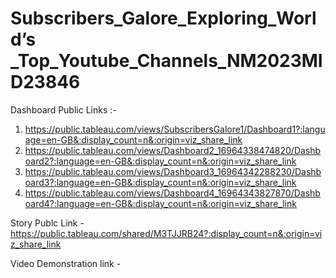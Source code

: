# Subscribers_Galore_Exploring_World’s _Top_Youtube_Channels_NM2023MID23846


Dashboard Public Links :-
1) https://public.tableau.com/views/SubscribersGalore1/Dashboard1?:language=en-GB&:display_count=n&:origin=viz_share_link
2) https://public.tableau.com/views/Dashboard2_16964338474820/Dashboard2?:language=en-GB&:display_count=n&:origin=viz_share_link
3) https://public.tableau.com/views/Dashboard3_16964342288230/Dashboard3?:language=en-GB&:display_count=n&:origin=viz_share_link
4) https://public.tableau.com/views/Dashboard4_16964343827870/Dashboard4?:language=en-GB&:display_count=n&:origin=viz_share_link

Story Publc Link - https://public.tableau.com/shared/M3TJJRB24?:display_count=n&:origin=viz_share_link

Video Demonstration link - 
